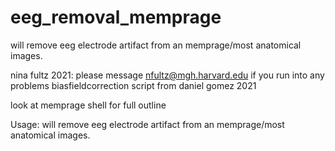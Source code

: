 # eeg_removal_memprage
will remove eeg electrode artifact from an memprage/most anatomical images. 


nina fultz 2021: please message nfultz@mgh.harvard.edu if you run into any problems
biasfieldcorrection script from daniel gomez 2021

look at memprage shell for full outline

Usage: 
will remove eeg electrode artifact from an memprage/most anatomical images. 
